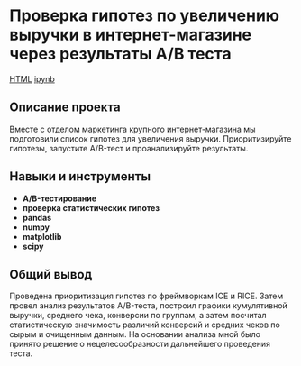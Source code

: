 # Проверка гипотез по увеличению выручки в интернет-магазине через результаты A/B теста
[HTML](https://github.com/Joker2k79/Portfolio/blob/main/06_application_loss_analysis/application_pro.html) [ipynb](https://github.com/Joker2k79/Portfolio/blob/main/06_application_loss_analysis/application_pro.ipynb)

## Описание проекта
Вместе с отделом маркетинга крупного интернет-магазина мы подготовили список гипотез для увеличения выручки. Приоритизируйте гипотезы, запустите A/B-тест и проанализируйте результаты.


## Навыки и инструменты

- **A/B-тестирование**
- **проверка статистических гипотез**
- **pandas**
- **numpy**
- **matplotlib**
- **scipy**

##

## Общий вывод
Проведена приоритизация гипотез по фреймворкам ICE и RICE. Затем провел анализ результатов A/B-теста, построил графики кумулятивной выручки, среднего чека, конверсии по группам, а затем посчитал статистическую значимость различий конверсий и средних чеков по сырым и очищенным данным. На основании анализа мной было принято решение о нецелесообразности дальнейшего проведения теста.
